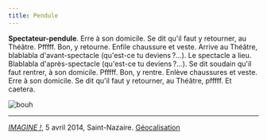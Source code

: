 ```yaml
---
title: Pendule
---
```


**Spectateur-pendule**. Erre à son domicile. Se dit qu'il faut y retourner, au Théâtre. Pfffff. Bon, y retourne. Enfile chaussure et veste. Arrive au Théâtre, blablabla d'avant-spectacle (qu'est-ce tu deviens ?...). Le spectacle a lieu. Blablabla d'après-spectacle (qu'est-ce tu deviens ?...). Se dit soudain qu'il faut rentrer, à son domicile. Pfffff. Bon, y rentre. Enlève chaussures et veste. Erre à son domicile. Se dit qu'il faut y retourner, au Théâtre, pfffff. Et caetera.

 ![bouh](/content/images/04.png)
 
 ***
 
[*IMAGINE !*](http://joelkerouanton.fr/ecritureenvisavis/dico-du-spectateur/imagine), 5 avril 2014, Saint-Nazaire. 
[Géocalisation](https://www.google.fr/maps/place/Saint-Nazaire/@47.2769564,-2.2418634,6z/data=!4m2!3m1!1s0x4805658f3cc2ef13:0x64dfe60d5e7e1f3d)